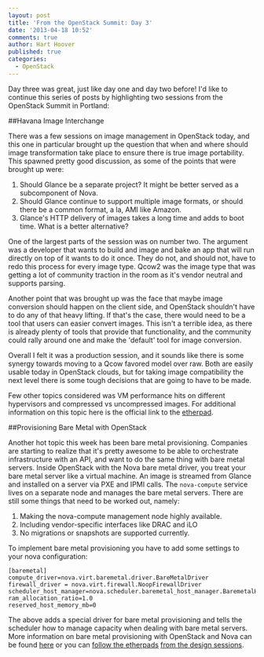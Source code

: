 ```yaml
---
layout: post
title: 'From the OpenStack Summit: Day 3'
date: '2013-04-18 10:52'
comments: true
author: Hart Hoover
published: true
categories:
  - OpenStack
---
```

Day three was great, just like day one and day two before! I'd like to continue this series of posts by highlighting two sessions from the OpenStack Summit in Portland:

##Havana Image Interchange

There was a few sessions on image management in OpenStack today, and this one in particular brought up the question that when and where should image transformation take place to ensure there is true image portability.  This spawned pretty good discussion, as some of the points that were brought up were:

1. Should Glance be a separate project?  It might be better served as a subcomponent of Nova.
2. Should Glance continue to support multiple image formats, or should there be a common format, a la, AMI like Amazon.
3. Glance's HTTP delivery of images takes a long time and adds to boot time.  What is a better alternative?

One of the largest parts of the session was on number two.  The argument was a developer that wants to build and image and bake an app that will run directly on top of it wants to do it once.  They do not, and should not, have to redo this process for every image type.  Qcow2 was the image type that was getting a lot of community traction in the room as it's vendor neutral and supports parsing.<!-- more -->  

Another point that was brought up was the face that maybe image conversion should happen on the client side, and OpenStack shouldn't have to do any of that heavy lifting.  If that's the case, there would need to be a tool that users can easier convert images.  This isn't a terrible idea, as there is already plenty of tools that provide that functionality, and the community could rally around one and make the 'default' tool for image conversion.

Overall I felt it was a production session, and it sounds like there is some synergy towards moving to a Qcow favored model over raw.  Both are easily usable today in OpenStack clouds, but for taking image compatibility the next level there is some tough decisions that are going to have to be made.

Few other topics considered was VM performance hits on different hypervisors and compressed vs uncompressed images.  For additional information on this topic here is the official link to the [etherpad](https://etherpad.openstack.org/havana-image-interchange).

##Provisioning Bare Metal with OpenStack

Another hot topic this week has been bare metal provisioning. Companies are starting to realize that it's pretty awesome to be able to orchestrate infrastructure with an API, and want to do the same thing with bare metal servers. Inside OpenStack with the Nova bare metal driver, you treat your bare metal server like a virtual machine. An image is streamed from Glance and installed on a server via PXE and IPMI calls. The `nova-compute` service lives on a separate node and manages the bare metal servers. There are still some things that need to be worked out, namely: 

1. Making the nova-compute management node highly available.
2. Including vendor-specific interfaces like DRAC and iLO
3. No migrations or snapshots are supported currently.

To implement bare metal provisioning you have to add some settings to your nova configuration:

```
[baremetal]
compute_driver=nova.virt.baremetal.driver.BareMetalDriver
firewall_driver = nova.virt.firewall.NoopFirewallDriver
scheduler_host_manager=nova.scheduler.baremetal_host_manager.BaremetalHostManager
ram_allocation_ratio=1.0
reserved_host_memory_mb=0
```

The above adds a special driver for bare metal provisioning and tells the scheduler how to manage capacity when dealing with bare metal servers. More information on bare metal provisioning with OpenStack and Nova can be found [here](https://docs.openstack.org/trunk/openstack-compute/admin/content/baremetal.html) or you can [follow the etherpads](https://etherpad.openstack.org/HavanaTripleO) [from the design sessions](https://etherpad.openstack.org/HavanaBaremetalNextSteps).
